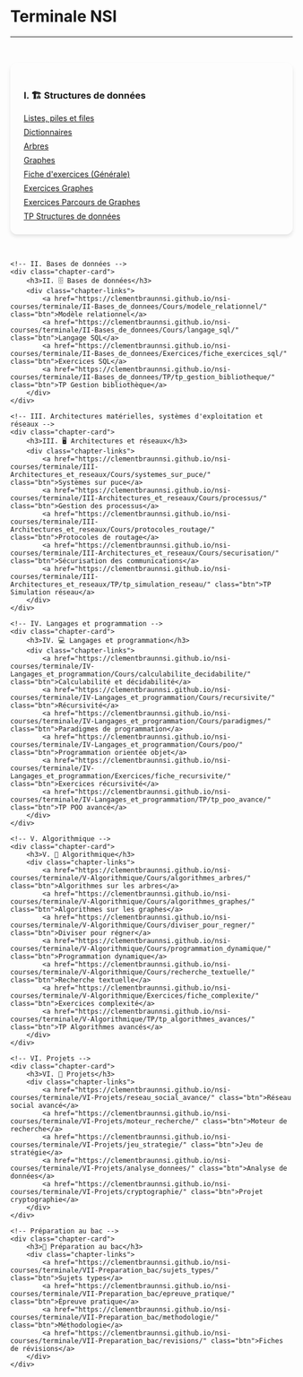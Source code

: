 # Terminale NSI

---

<style>
.chapter-cards {
    display: grid;
    grid-template-columns: repeat(auto-fit, minmax(300px, 1fr));
    gap: 2rem;
    padding: 2rem 0;
}

.chapter-card {
    background: var(--md-default-bg-color);
    border-radius: 12px;
    padding: 1.5rem;
    box-shadow: 0 4px 6px rgba(0, 0, 0, 0.1);
    transition: transform 0.3s ease;
}

.chapter-card:hover {
    transform: translateY(-5px);
    box-shadow: 0 0 15px rgba(255, 198, 55, 0.8);
}

.chapter-links {
    display: flex;
    flex-direction: column;
    gap: 0.5rem;
    margin-top: 1rem;
}
</style>

<section class="chapter-cards">
    <!-- I. Structures de données -->
    <div class="chapter-card">
        <h3>I. 🏗️ Structures de données</h3>
        <div class="chapter-links">
            <a href="https://clementbraunnsi.github.io/nsi-courses/terminale/I-Structures_de_donnees/Cours/listes_piles_files/" class="btn">Listes, piles et files</a>
            <a href="https://clementbraunnsi.github.io/nsi-courses/terminale/I-Structures_de_donnees/Cours/dictionnaires/" class="btn">Dictionnaires</a>
            <a href="https://clementbraunnsi.github.io/nsi-courses/terminale/I-Structures_de_donnees/Cours/arbres/" class="btn">Arbres</a>
            <a href="https://clementbraunnsi.github.io/nsi-courses/terminale/I-Structures_de_donnees/Cours/graphes/" class="btn">Graphes</a>
            <a href="https://clementbraunnsi.github.io/nsi-courses/terminale/I-Structures_de_donnees/Exercices/fiche_exercices/" class="btn">Fiche d'exercices (Générale)</a>
            <a href="https://clementbraunnsi.github.io/nsi-courses/terminale/I-Structures_de_donnees/Exercices/graphes_exercices/" class="btn">Exercices Graphes</a>
            <a href="https://clementbraunnsi.github.io/nsi-courses/terminale/I-Structures_de_donnees/Exercices/graphes_exercices_parcours/" class="btn">Exercices Parcours de Graphes</a>
            <a href="https://clementbraunnsi.github.io/nsi-courses/terminale/I-Structures_de_donnees/TP/tp_structures/" class="btn">TP Structures de données</a>
        </div>
    </div>

    <!-- II. Bases de données -->
    <div class="chapter-card">
        <h3>II. 🗄️ Bases de données</h3>
        <div class="chapter-links">
            <a href="https://clementbraunnsi.github.io/nsi-courses/terminale/II-Bases_de_donnees/Cours/modele_relationnel/" class="btn">Modèle relationnel</a>
            <a href="https://clementbraunnsi.github.io/nsi-courses/terminale/II-Bases_de_donnees/Cours/langage_sql/" class="btn">Langage SQL</a>
            <a href="https://clementbraunnsi.github.io/nsi-courses/terminale/II-Bases_de_donnees/Exercices/fiche_exercices_sql/" class="btn">Exercices SQL</a>
            <a href="https://clementbraunnsi.github.io/nsi-courses/terminale/II-Bases_de_donnees/TP/tp_gestion_bibliotheque/" class="btn">TP Gestion bibliothèque</a>
        </div>
    </div>

    <!-- III. Architectures matérielles, systèmes d'exploitation et réseaux -->
    <div class="chapter-card">
        <h3>III. 🖥️ Architectures et réseaux</h3>
        <div class="chapter-links">
            <a href="https://clementbraunnsi.github.io/nsi-courses/terminale/III-Architectures_et_reseaux/Cours/systemes_sur_puce/" class="btn">Systèmes sur puce</a>
            <a href="https://clementbraunnsi.github.io/nsi-courses/terminale/III-Architectures_et_reseaux/Cours/processus/" class="btn">Gestion des processus</a>
            <a href="https://clementbraunnsi.github.io/nsi-courses/terminale/III-Architectures_et_reseaux/Cours/protocoles_routage/" class="btn">Protocoles de routage</a>
            <a href="https://clementbraunnsi.github.io/nsi-courses/terminale/III-Architectures_et_reseaux/Cours/securisation/" class="btn">Sécurisation des communications</a>
            <a href="https://clementbraunnsi.github.io/nsi-courses/terminale/III-Architectures_et_reseaux/TP/tp_simulation_reseau/" class="btn">TP Simulation réseau</a>
        </div>
    </div>

    <!-- IV. Langages et programmation -->
    <div class="chapter-card">
        <h3>IV. 💻 Langages et programmation</h3>
        <div class="chapter-links">
            <a href="https://clementbraunnsi.github.io/nsi-courses/terminale/IV-Langages_et_programmation/Cours/calculabilite_decidabilite/" class="btn">Calculabilité et décidabilité</a>
            <a href="https://clementbraunnsi.github.io/nsi-courses/terminale/IV-Langages_et_programmation/Cours/recursivite/" class="btn">Récursivité</a>
            <a href="https://clementbraunnsi.github.io/nsi-courses/terminale/IV-Langages_et_programmation/Cours/paradigmes/" class="btn">Paradigmes de programmation</a>
            <a href="https://clementbraunnsi.github.io/nsi-courses/terminale/IV-Langages_et_programmation/Cours/poo/" class="btn">Programmation orientée objet</a>
            <a href="https://clementbraunnsi.github.io/nsi-courses/terminale/IV-Langages_et_programmation/Exercices/fiche_recursivite/" class="btn">Exercices récursivité</a>
            <a href="https://clementbraunnsi.github.io/nsi-courses/terminale/IV-Langages_et_programmation/TP/tp_poo_avance/" class="btn">TP POO avancé</a>
        </div>
    </div>

    <!-- V. Algorithmique -->
    <div class="chapter-card">
        <h3>V. 🧮 Algorithmique</h3>
        <div class="chapter-links">
            <a href="https://clementbraunnsi.github.io/nsi-courses/terminale/V-Algorithmique/Cours/algorithmes_arbres/" class="btn">Algorithmes sur les arbres</a>
            <a href="https://clementbraunnsi.github.io/nsi-courses/terminale/V-Algorithmique/Cours/algorithmes_graphes/" class="btn">Algorithmes sur les graphes</a>
            <a href="https://clementbraunnsi.github.io/nsi-courses/terminale/V-Algorithmique/Cours/diviser_pour_regner/" class="btn">Diviser pour régner</a>
            <a href="https://clementbraunnsi.github.io/nsi-courses/terminale/V-Algorithmique/Cours/programmation_dynamique/" class="btn">Programmation dynamique</a>
            <a href="https://clementbraunnsi.github.io/nsi-courses/terminale/V-Algorithmique/Cours/recherche_textuelle/" class="btn">Recherche textuelle</a>
            <a href="https://clementbraunnsi.github.io/nsi-courses/terminale/V-Algorithmique/Exercices/fiche_complexite/" class="btn">Exercices complexité</a>
            <a href="https://clementbraunnsi.github.io/nsi-courses/terminale/V-Algorithmique/TP/tp_algorithmes_avances/" class="btn">TP Algorithmes avancés</a>
        </div>
    </div>

    <!-- VI. Projets -->
    <div class="chapter-card">
        <h3>VI. 🚀 Projets</h3>
        <div class="chapter-links">
            <a href="https://clementbraunnsi.github.io/nsi-courses/terminale/VI-Projets/reseau_social_avance/" class="btn">Réseau social avancé</a>
            <a href="https://clementbraunnsi.github.io/nsi-courses/terminale/VI-Projets/moteur_recherche/" class="btn">Moteur de recherche</a>
            <a href="https://clementbraunnsi.github.io/nsi-courses/terminale/VI-Projets/jeu_strategie/" class="btn">Jeu de stratégie</a>
            <a href="https://clementbraunnsi.github.io/nsi-courses/terminale/VI-Projets/analyse_donnees/" class="btn">Analyse de données</a>
            <a href="https://clementbraunnsi.github.io/nsi-courses/terminale/VI-Projets/cryptographie/" class="btn">Projet cryptographie</a>
        </div>
    </div>

    <!-- Préparation au bac -->
    <div class="chapter-card">
        <h3>📝 Préparation au bac</h3>
        <div class="chapter-links">
            <a href="https://clementbraunnsi.github.io/nsi-courses/terminale/VII-Preparation_bac/sujets_types/" class="btn">Sujets types</a>
            <a href="https://clementbraunnsi.github.io/nsi-courses/terminale/VII-Preparation_bac/epreuve_pratique/" class="btn">Épreuve pratique</a>
            <a href="https://clementbraunnsi.github.io/nsi-courses/terminale/VII-Preparation_bac/methodologie/" class="btn">Méthodologie</a>
            <a href="https://clementbraunnsi.github.io/nsi-courses/terminale/VII-Preparation_bac/revisions/" class="btn">Fiches de révisions</a>
        </div>
    </div>
</section>

